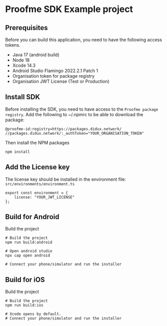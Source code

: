 # Proofme SDK Example project

## Prerequisites
Before you can build this application, you need to have the following access tokens.
- Java 17 (android build)
- Node 18
- Xcode 14.3
- Android Studio Flamingo 2022.2.1 Patch 1
- Organisation token for package registry
- Organisation JWT License (Test or Production)

## Install SDK

Before installing the SDK, you need to have access to the `Proofme package registry`. 
Add the following to ~/.npmrc to be able to download the package:
```
@proofme-id:registry=https://packages.didux.network/
//packages.didux.network/:_authToken="YOUR_ORGANISATION_TOKEN"
```

Then install the NPM packages
```
npm install
```

## Add the License key

The license key should be installed in the environment file:
`src/environments/environment.ts`

```
export const environment = {
    license: "YOUR_JWT_LICENSE"
};
```

## Build for Android

Build the project
```
# Build the project
npm run build:android

# Open android studio
npx cap open android

# Connect your phone/simulator and run the installer
```

## Build for iOS

Build the project
```
# Build the project
npm run build:ios

# Xcode opens by default.
# Connect your phone/simulator and run the installer
```
